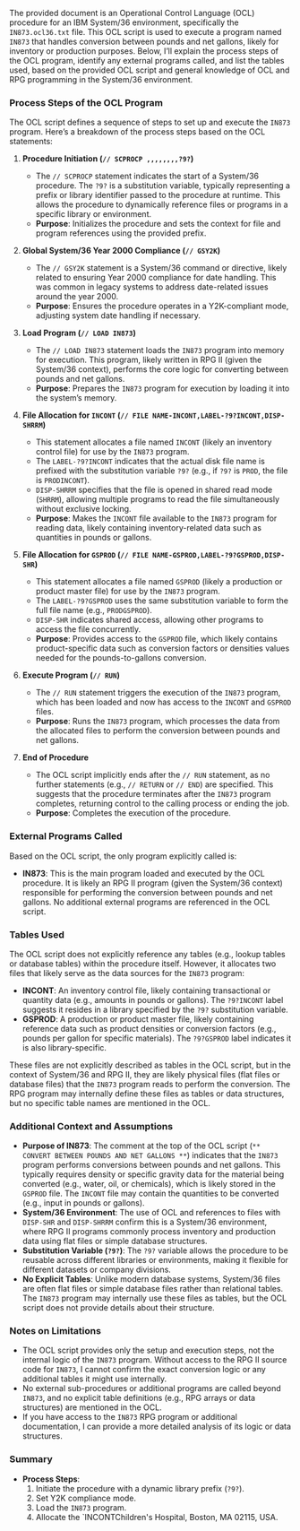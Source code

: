 The provided document is an Operational Control Language (OCL) procedure for an IBM System/36 environment, specifically the `IN873.ocl36.txt` file. This OCL script is used to execute a program named `IN873` that handles conversion between pounds and net gallons, likely for inventory or production purposes. Below, I’ll explain the process steps of the OCL program, identify any external programs called, and list the tables used, based on the provided OCL script and general knowledge of OCL and RPG programming in the System/36 environment.

### Process Steps of the OCL Program

The OCL script defines a sequence of steps to set up and execute the `IN873` program. Here’s a breakdown of the process steps based on the OCL statements:

1. **Procedure Initiation (`// SCPROCP ,,,,,,,,?9?`)**
   - The `// SCPROCP` statement indicates the start of a System/36 procedure. The `?9?` is a substitution variable, typically representing a prefix or library identifier passed to the procedure at runtime. This allows the procedure to dynamically reference files or programs in a specific library or environment.
   - **Purpose**: Initializes the procedure and sets the context for file and program references using the provided prefix.

2. **Global System/36 Year 2000 Compliance (`// GSY2K`)**
   - The `// GSY2K` statement is a System/36 command or directive, likely related to ensuring Year 2000 compliance for date handling. This was common in legacy systems to address date-related issues around the year 2000.
   - **Purpose**: Ensures the procedure operates in a Y2K-compliant mode, adjusting system date handling if necessary.

3. **Load Program (`// LOAD IN873`)**
   - The `// LOAD IN873` statement loads the `IN873` program into memory for execution. This program, likely written in RPG II (given the System/36 context), performs the core logic for converting between pounds and net gallons.
   - **Purpose**: Prepares the `IN873` program for execution by loading it into the system’s memory.

4. **File Allocation for `INCONT` (`// FILE NAME-INCONT,LABEL-?9?INCONT,DISP-SHRRM`)**
   - This statement allocates a file named `INCONT` (likely an inventory control file) for use by the `IN873` program.
   - The `LABEL-?9?INCONT` indicates that the actual disk file name is prefixed with the substitution variable `?9?` (e.g., if `?9?` is `PROD`, the file is `PRODINCONT`).
   - `DISP-SHRRM` specifies that the file is opened in shared read mode (`SHRRM`), allowing multiple programs to read the file simultaneously without exclusive locking.
   - **Purpose**: Makes the `INCONT` file available to the `IN873` program for reading data, likely containing inventory-related data such as quantities in pounds or gallons.

5. **File Allocation for `GSPROD` (`// FILE NAME-GSPROD,LABEL-?9?GSPROD,DISP-SHR`)**
   - This statement allocates a file named `GSPROD` (likely a production or product master file) for use by the `IN873` program.
   - The `LABEL-?9?GSPROD` uses the same substitution variable to form the full file name (e.g., `PRODGSPROD`).
   - `DISP-SHR` indicates shared access, allowing other programs to access the file concurrently.
   - **Purpose**: Provides access to the `GSPROD` file, which likely contains product-specific data such as conversion factors or densities values needed for the pounds-to-gallons conversion.

6. **Execute Program (`// RUN`)**
   - The `// RUN` statement triggers the execution of the `IN873` program, which has been loaded and now has access to the `INCONT` and `GSPROD` files.
   - **Purpose**: Runs the `IN873` program, which processes the data from the allocated files to perform the conversion between pounds and net gallons.

7. **End of Procedure**
   - The OCL script implicitly ends after the `// RUN` statement, as no further statements (e.g., `// RETURN` or `// END`) are specified. This suggests that the procedure terminates after the `IN873` program completes, returning control to the calling process or ending the job.
   - **Purpose**: Completes the execution of the procedure.

### External Programs Called

Based on the OCL script, the only program explicitly called is:

- **IN873**: This is the main program loaded and executed by the OCL procedure. It is likely an RPG II program (given the System/36 context) responsible for performing the conversion between pounds and net gallons. No additional external programs are referenced in the OCL script.

### Tables Used

The OCL script does not explicitly reference any tables (e.g., lookup tables or database tables) within the procedure itself. However, it allocates two files that likely serve as the data sources for the `IN873` program:

- **INCONT**: An inventory control file, likely containing transactional or quantity data (e.g., amounts in pounds or gallons). The `?9?INCONT` label suggests it resides in a library specified by the `?9?` substitution variable.
- **GSPROD**: A production or product master file, likely containing reference data such as product densities or conversion factors (e.g., pounds per gallon for specific materials). The `?9?GSPROD` label indicates it is also library-specific.

These files are not explicitly described as tables in the OCL script, but in the context of System/36 and RPG II, they are likely physical files (flat files or database files) that the `IN873` program reads to perform the conversion. The RPG program may internally define these files as tables or data structures, but no specific table names are mentioned in the OCL.

### Additional Context and Assumptions

- **Purpose of IN873**: The comment at the top of the OCL script (`** CONVERT BETWEEN POUNDS AND NET GALLONS **`) indicates that the `IN873` program performs conversions between pounds and net gallons. This typically requires density or specific gravity data for the material being converted (e.g., water, oil, or chemicals), which is likely stored in the `GSPROD` file. The `INCONT` file may contain the quantities to be converted (e.g., input in pounds or gallons).
- **System/36 Environment**: The use of OCL and references to files with `DISP-SHR` and `DISP-SHRRM` confirm this is a System/36 environment, where RPG II programs commonly process inventory and production data using flat files or simple database structures.
- **Substitution Variable (`?9?`)**: The `?9?` variable allows the procedure to be reusable across different libraries or environments, making it flexible for different datasets or company divisions.
- **No Explicit Tables**: Unlike modern database systems, System/36 files are often flat files or simple database files rather than relational tables. The `IN873` program may internally use these files as tables, but the OCL script does not provide details about their structure.

### Notes on Limitations

- The OCL script provides only the setup and execution steps, not the internal logic of the `IN873` program. Without access to the RPG II source code for `IN873`, I cannot confirm the exact conversion logic or any additional tables it might use internally.
- No external sub-procedures or additional programs are called beyond `IN873`, and no explicit table definitions (e.g., RPG arrays or data structures) are mentioned in the OCL.
- If you have access to the `IN873` RPG program or additional documentation, I can provide a more detailed analysis of its logic or data structures.

### Summary

- **Process Steps**:
  1. Initiate the procedure with a dynamic library prefix (`?9?`).
  2. Set Y2K compliance mode.
  3. Load the `IN873` program.
  4. Allocate the `INCONTChildren's Hospital, Boston, MA 02115, USA.